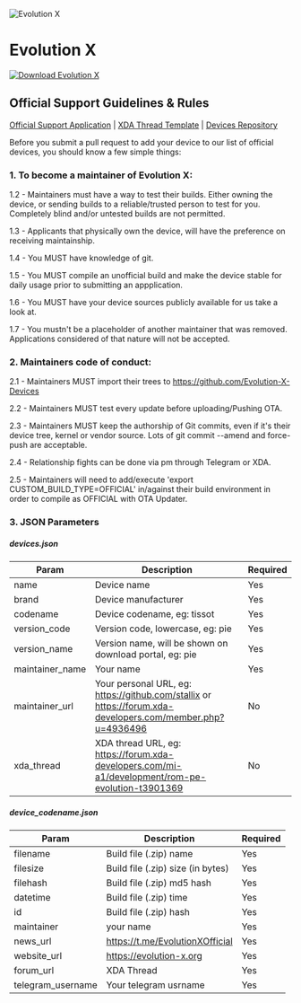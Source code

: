 ![Evolution X](https://github.com/Evolution-X/platform_manifest/raw/pie/BannerLight.png)

# Evolution X #

[![Download Evolution X](https://img.shields.io/sourceforge/dt/evolution-x.svg)](https://sourceforge.net/projects/evolution-x/files/latest/download)

## Official Support Guidelines & Rules

[Official Support Application](https://docs.google.com/forms/d/e/1FAIpQLSe6InJeF09OMKV1G6-o9z0qhSebqvPAv4xyAuF2Ex8g7zJhiA/viewform) | [XDA Thread Template](https://pastebin.com/6F2Zgf3Z) | [Devices Repository](https://github.com/Evolution-X-Devices)

Before you submit a pull request to add your device to our list of official devices, you should know a few simple things:

### 1. To become a maintainer of Evolution X:

1.2 - Maintainers must have a way to test their builds. Either owning the device, or sending builds to a reliable/trusted person to test for you. Completely blind and/or untested builds are not permitted.

1.3 - Applicants that physically own the device, will have the preference on receiving maintainship.

1.4 - You MUST have knowledge of git.

1.5 - You MUST compile an unofficial build and make the device stable for daily usage prior to submitting an appplication.

1.6 - You MUST have your device sources publicly available for us take a look at.

1.7 - You mustn't be a placeholder of another maintainer that was removed. Applications considered of that nature will not be accepted.

### 2. Maintainers code of conduct:

2.1 - Maintainers MUST import their trees to https://github.com/Evolution-X-Devices

2.2 - Maintainers MUST test every update before uploading/Pushing OTA.

2.3 - Maintainers MUST keep the authorship of Git commits, even if it's their device tree, kernel or vendor source. Lots of git commit --amend and force-push are acceptable.

2.4 - Relationship fights can be done via pm through Telegram or XDA.

2.5 - Maintainers will need to add/execute 'export CUSTOM_BUILD_TYPE=OFFICIAL' in/against their build environment in order to compile as OFFICIAL with OTA Updater.

### 3. JSON Parameters

##### devices.json
| Param | Description | Required |
|--|--|--|
| name | Device name | Yes |
| brand | Device manufacturer | Yes |
| codename | Device codename, eg: tissot | Yes |
| version_code | Version code, lowercase, eg: pie | Yes |
| version_name | Version name, will be shown on download portal, eg: pie | Yes |
| maintainer_name | Your name | Yes |
| maintainer_url | Your personal URL, eg: https://github.com/stallix or https://forum.xda-developers.com/member.php?u=4936496 | No  |4936496
| xda_thread | XDA thread URL, eg: https://forum.xda-developers.com/mi-a1/development/rom-pe-evolution-t3901369 | No |


##### device_codename.json
| Param | Description | Required |
|--|--|--|
| filename | Build file (.zip) name | Yes |
| filesize | Build file (.zip) size (in bytes) | Yes |
| filehash | Build file (.zip) md5 hash | Yes |
| datetime | Build file (.zip) time | Yes |
| id | Build file (.zip)  hash | Yes |
| maintainer | your name | Yes |
| news_url | https://t.me/EvolutionXOfficial | Yes |
| website_url | https://evolution-x.org | Yes |
| forum_url | XDA Thread | Yes |
| telegram_username | Your telegram usrname | Yes |

